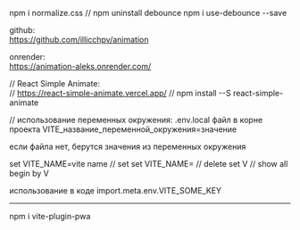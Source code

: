 npm i normalize.css
// npm uninstall debounce
npm i use-debounce --save

github:  
https://github.com/illicchpv/animation

onrender:  
https://animation-aleks.onrender.com/

// React Simple Animate:  
// https://react-simple-animate.vercel.app/
//   npm install --S react-simple-animate

// использование переменных окружения:
  .env.local файл в корне проекта
  VITE_название_переменной_окружения=значение

  если файла нет, берутся значения из переменных окружения

  set VITE_NAME=vite name // set
  set VITE_NAME=  // delete
  set V // show all begin by V

  использование в коде 
  import.meta.env.VITE_SOME_KEY

-------------

npm i vite-plugin-pwa